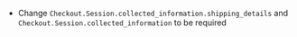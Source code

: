 * Change `Checkout.Session.collected_information.shipping_details` and `Checkout.Session.collected_information` to be required